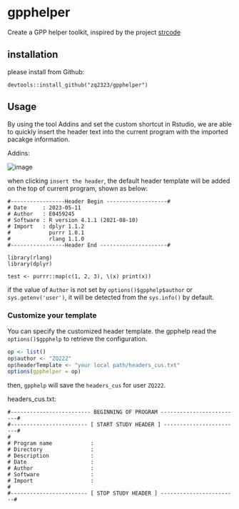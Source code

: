 # gpphelper

Create a GPP helper toolkit, inspired by the project [strcode](https://github.com/lorenzwalthert/strcode)

## installation

please install from Github:

`devtools::install_github("zq2323/gpphelper")`


## Usage

By using the tool Addins and set the custom shortcut in Rstudio, we are able to quickly insert the header text into the current program with the imported pacakge information.

Addins:

![image](https://github.com/zq2323/gpphelper/assets/23326363/710a26c8-d7ea-4082-b887-fceede2cc950)

when clicking `insert the header`, the default header template will be added on the top of current program, shown as below:
```
#-----------------Header Begin -------------------#
# Date     : 2023-05-11
# Author   : E0459245
# Software : R version 4.1.1 (2021-08-10)
# Import   : dplyr 1.1.2
#            purrr 1.0.1
#            rlang 1.1.0
#-----------------Header End ---------------------#
 
library(rlang)
library(dplyr)

test <- purrr::map(c(1, 2, 3), \(x) print(x))
```

if the value of `Author` is not set by `options()$gpphelp$author` or `sys.getenv('user')`, it will be detected from the `sys.info()` by default.

### Customize your template

You can specify the customized header template. the gpphelp read the `options()$gpphelp` to retrieve the configuration.
```r
op <- list()
op$author <- "ZQ222"
op$headerTemplate <- "your local path/headers_cus.txt"
options(gpphelper = op)
```
then, `gpphelp` will save the `headers_cus` for user `ZQ222`.

headers_cus.txt:
```
#------------------------- BEGINNING OF PROGRAM -------------------------#
#------------------------ [ START STUDY HEADER ] ------------------------#
#
# Program name            :
# Directory               :
# Description             :
# Date                    :
# Author                  :
# Software                :
# Import                  :
#
#------------------------ [ STOP STUDY HEADER ] ------------------------#
```


